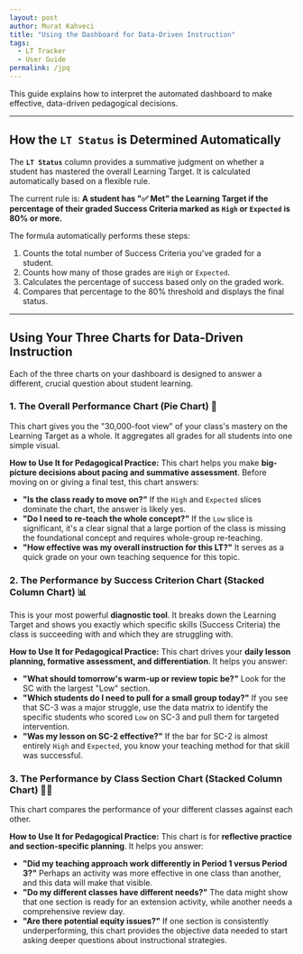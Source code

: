 ```yaml
---
layout: post
author: Murat Kahveci
title: "Using the Dashboard for Data-Driven Instruction"
tags:
  - LT Tracker
  - User Guide
permalink: /jpq
---
```


This guide explains how to interpret the automated dashboard to make effective, data-driven pedagogical decisions.

---

## How the `LT Status` is Determined Automatically

The **`LT Status`** column provides a summative judgment on whether a student has mastered the overall Learning Target. It is calculated automatically based on a flexible rule.

The current rule is:
**A student has "✅ Met" the Learning Target if the percentage of their graded Success Criteria marked as `High` or `Expected` is 80% or more.**

The formula automatically performs these steps:
1.  Counts the total number of Success Criteria you've graded for a student.
2.  Counts how many of those grades are `High` or `Expected`.
3.  Calculates the percentage of success based only on the graded work.
4.  Compares that percentage to the 80% threshold and displays the final status.

---

## Using Your Three Charts for Data-Driven Instruction

Each of the three charts on your dashboard is designed to answer a different, crucial question about student learning.

### 1. The Overall Performance Chart (Pie Chart) 🥧
This chart gives you the "30,000-foot view" of your class's mastery on the Learning Target as a whole. It aggregates all grades for all students into one simple visual.

**How to Use It for Pedagogical Practice:**
This chart helps you make **big-picture decisions about pacing and summative assessment**. Before moving on or giving a final test, this chart answers:

* **"Is the class ready to move on?"** If the `High` and `Expected` slices dominate the chart, the answer is likely yes.
* **"Do I need to re-teach the whole concept?"** If the `Low` slice is significant, it's a clear signal that a large portion of the class is missing the foundational concept and requires whole-group re-teaching.
* **"How effective was my overall instruction for this LT?"** It serves as a quick grade on your own teaching sequence for this topic.

### 2. The Performance by Success Criterion Chart (Stacked Column Chart) 📊
This is your most powerful **diagnostic tool**. It breaks down the Learning Target and shows you exactly which specific skills (Success Criteria) the class is succeeding with and which they are struggling with.

**How to Use It for Pedagogical Practice:**
This chart drives your **daily lesson planning, formative assessment, and differentiation**. It helps you answer:

* **"What should tomorrow's warm-up or review topic be?"** Look for the SC with the largest "Low" section.
* **"Which students do I need to pull for a small group today?"** If you see that SC-3 was a major struggle, use the data matrix to identify the specific students who scored `Low` on SC-3 and pull them for targeted intervention.
* **"Was my lesson on SC-2 effective?"** If the bar for SC-2 is almost entirely `High` and `Expected`, you know your teaching method for that skill was successful.

### 3. The Performance by Class Section Chart (Stacked Column Chart) 🧑‍🏫
This chart compares the performance of your different classes against each other.

**How to Use It for Pedagogical Practice:**
This chart is for **reflective practice and section-specific planning**. It helps you answer:

* **"Did my teaching approach work differently in Period 1 versus Period 3?"** Perhaps an activity was more effective in one class than another, and this data will make that visible.
* **"Do my different classes have different needs?"** The data might show that one section is ready for an extension activity, while another needs a comprehensive review day.
* **"Are there potential equity issues?"** If one section is consistently underperforming, this chart provides the objective data needed to start asking deeper questions about instructional strategies.
